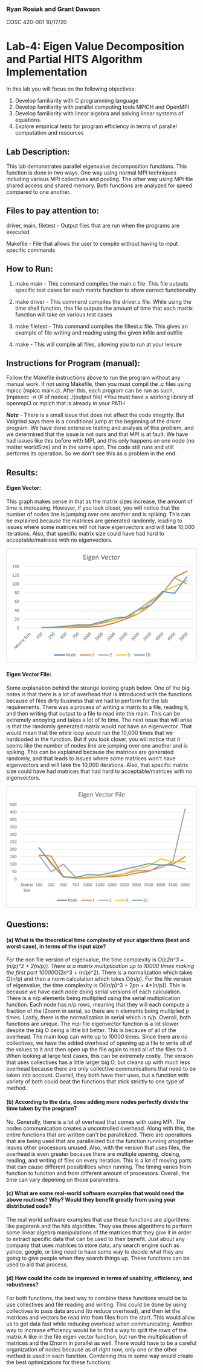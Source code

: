 ### Ryan Rosiak and Grant Dawson
COSC 420-001
10/17/20

# Lab-4: Eigen Value Decomposition and Partial HITS Algorithm Implementation
In this lab you will focus on the following objectives:
1. Develop familiarity with C programming language
2. Develop familiarity with parallel computing tools MPICH and OpenMPI
3. Develop familiarity with linear algebra and solving linear systems of equations.
4. Explore empirical tests for program efficiency in terms of parallel computation and resources
 

## Lab Description:
This lab demonstrates parallel eigenvalue decomposition functions. This function
is done in two ways. One way using normal MPI techniques including various 
MPI collectives and pooling. The other way using MPI file shared access
and shared memory. Both functions are analyzed for speed compared to one 
another.

## Files to pay attention to:

driver, main, filetest  - Output files that are run when the programs are executed

Makefile - File that allows the user to compile without having to input specific commands

## How to Run:

1. make main
        - This command compiles the main.c file. This file outputs specific test cases for each
        matrix function to show correct functionality

2. make driver
        - This command compiles the driver.c file. While using the time shell function, this 
        file outputs the amount of time that each matrix function will take on various test cases

3. make filetest
        - This command compiles the filtest.c file. This gives an example of file writing and reading
        using the given infile and outfile

3. make
        - This will compile all files, allowing you to run at your leisure

## Instructions for Program (manual):
Follow the Makefile instructions above to run the program without any manual work. If not
using Makefile, then you must compil the .c files using mpicc (mpicc main.c). After this,
each program can be run as such, (mpiexec -n (# of nodes) ./(output file)
*You must have a working library of openmpi3 or mpich that is already in your PATH


***Note*** - There is a small issue that does not affect the code integrity. But Valgrind says there is a
               conditional jump at the beginning of the driver program. We have done extensive testing and
               analysis of this problem, and we determined that the issue is not ours and that MPI is at 
               fault. We have had issues like this before with MPI, and this only happens on one node 
               (no matter worldSize) and in the same spot. The code still runs and still performs its 
               operation. So we don't see this as a problem in the end.

## Results: 

#### Eigen Vector:

This graph makes sense in that as the matrix sizes increase, the amount of time
is increasing. However, if you look closer, you will notice that the number of
nodes line is jumping over one another and is spiking. This can be explained 
because the matrices are generated randomly, leading to issues where some 
matrices will not have eigenvectors and will take 10,000 iterations. Also, that
specific matrix size could have had hard to acceptable/matrices with no 
eigenvectors. 

![Eigen Vector](https://github.com/spa542/COSC420/blob/master/Lab4/Img/Eigen%20Vector.png)

#### Eigen Vector File:
Some explanation behind the strange looking graph below. One of the big notes
is that there is a lot of overhead that is introduced with the functions because
of files dirty business that we had to perform for the lab requirements.
There was a process of writing a matrix to a file, reading ti, and then writing
that output to a file to read into the main. This can be extremely 
annoying and takes a lot of fo time. The next issue that will arise is that 
the randomly generated matrix would not have an eigenvector. That would mean 
that the while loop would run the 10,000 times that we hardcoded in the 
function. But if you look closer, you will notice that it seems like the 
number of nodes line are jumping over one another and is spiking. This can
be explained because the matrices are generated randomly, and that leads to
issues where some matrices won't have eigenvectors and will take the 10,000 
iterations. Also, that specific matrix size could have had matrices that had
hard to acceptable/matrices with no eigenvectors. 

![Eigen Vector File](https://github.com/spa542/COSC420/blob/master/Lab4/Img/Eigen%20Vector%20File.png)


## Questions:

#### (a) What is the theoretical time complexity of your algorithms (best and worst case), in terms of the input size?
For the non file version of eigenvalue, the time complexity is O(c*2n^3 + (n/p)^2 + 2(n/p)). There 
is a matrix multiplication up to 10000 times making the first part 
10000*O(2n^3 + (n/p)^2). There is a normalization which takes O(n/p) and then a 
norm calculation which takes O(n/p).
For the file version of eigenvalue, the time complexity is O((n/p)^3 + 2*p*n + 4*(n/p)).
This is because we have each node doing serial versions of each calculation. There is a
n/p elements being multiplied using the serial multiplication function. Each node has
n/p rows, meaning that they will each compute a fraction of the l2norm in serial, so there
are n elements being multiplied p times. Lastly, there is the normalization in serial which
is n/p. 
Overall, both functions are unique. The mpi file eigenvector function is a lot slower 
despite the big O being a little bit better. This is because of all of the overhead. The main
loop can write up to 10000 times. Since there are no collectives, we have the added 
overhead of opening up a file to write all of the values to it and then open up the file
again to read all of the files to it. When looking at large test cases, this can be 
extremely costly. The version that uses collectives has a little larger big O, but cleans
up with much less overhead because there are only collective communications that need to 
be taken into account. Overall, they both have their uses, but a function with variety 
of both could beat the functions that stick strictly to one type of method.


#### (b) According to the data, does adding more nodes perfectly divide the time taken by the program?
No. Generally, there is a lot of overhead that comes with using MPI. The nodes communication creates a 
uncontrolled overhead. Along with this, the entire functions that are written can't be parallelized. There
are operations that are being used that are parallelized but the function running altogether leaves 
other processors unused. Also, with the version that uses files, the overhead is even greater because there are
multiple opening, closing, reading, and writing of files on every iteration. This is a lot of moving parts that 
can cause different possibilities when running. The timing varies from function to function and from different amount
of processors. Overall, the time can vary depening on those parameters.

#### (c) What are some real-world software examples that would need the above routines? Why? Would they benefit greatly from using your distributed code?  
The real world software examples that use these functions are algorithms like pagerank and the hits algorithm. They use these algorithms
to perform some linear algebra manipulations of the matrices that they give it in order to extract specific data that can be used to their
benefit. Just about any company that uses matrices to store data, any search engine such as yahoo, google, or bing need to have some way to decide
what they are going to give people when they search things up. These functions can be used to aid that process.


#### (d) How could the code be improved in terms of usability, efficiency, and robustness?
For both functions, the best way to combine these functions would be to use collectives and 
file reading and writing. This could be done by using collectives to pass data around (to reduce overhead),
and then let the matrices and vectors be read into from files from the start. This would allow us to get data
fast while reducing overhead when communicating. Another way to increase efficiency would be to find a way to 
split the rows of the matrix A like in the file eigen vector function, but run the multiplication of matrices and the l2norm 
in parallel as well. There would have to be a careful organization of nodes because as of right now, only one or the other method
is used in each function. Combining this in some way would create the best optimizations for these functions.
